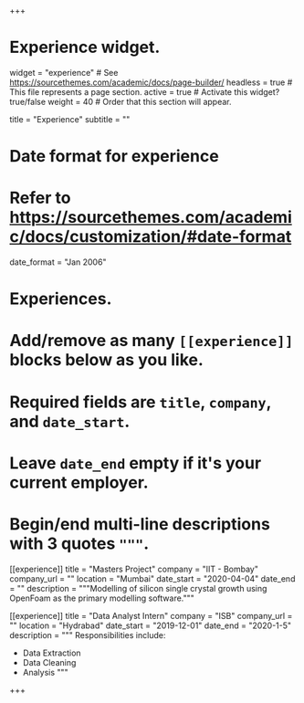 +++
# Experience widget.
widget = "experience"  # See https://sourcethemes.com/academic/docs/page-builder/
headless = true  # This file represents a page section.
active = true  # Activate this widget? true/false
weight = 40  # Order that this section will appear.

title = "Experience"
subtitle = ""

# Date format for experience
#   Refer to https://sourcethemes.com/academic/docs/customization/#date-format
date_format = "Jan 2006"

# Experiences.
#   Add/remove as many `[[experience]]` blocks below as you like.
#   Required fields are `title`, `company`, and `date_start`.
#   Leave `date_end` empty if it's your current employer.
#   Begin/end multi-line descriptions with 3 quotes `"""`.

[[experience]]
  title = "Masters Project"
  company = "IIT - Bombay"
  company_url = ""
  location = "Mumbai"
  date_start = "2020-04-04"
  date_end = ""
  description = """Modelling of silicon single crystal growth using OpenFoam as the primary modelling software."""

[[experience]]
  title = "Data Analyst Intern"
  company = "ISB"
  company_url = ""
  location = "Hydrabad"
  date_start = "2019-12-01"
  date_end = "2020-1-5"
  description = """
  Responsibilities include:
  
  * Data Extraction
  * Data Cleaning
  * Analysis
  """
  

+++
